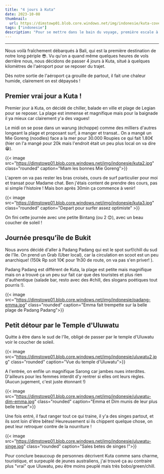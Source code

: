 ```yaml
---
title: "4 jours à Kuta"
date: 2023-10-08
thumbnail:
  url: https://dimstowp01.blob.core.windows.net/img/indonesie/kuta-cover.jpg
tags: ["indonesie"]
description: "Pour se mettre dans le bain du voyage, première escale à Kuta sur l'ile de Bali, au programme Bintang et Surf..."
---
```

---

Nous voilà fraîchement débarqués à Bali, qui est la première destination de notre long périple 😎. Vu qu'on a quand même quelques heures de vols derrière nous, nous décidons de passer 4 jours à Kuta, situé à quelques kilomètres de l'aéroport pour se reposer du trajet.

Dès notre sortie de l'aéroport ça grouille de partout, il fait une chaleur humide, clairement on est dépaysés !

## Premier vrai jour a Kuta !

 Premier jour à Kuta, on décidé de chiller, balade en ville et plage de Legian pour se reposer. La plage est immense et magnifique mais pour la baignade il ya mieux car clairement y'a des vagues!

Le midi on se pose dans un warung (échoppe) comme des milliers d'autres longeant la plage et proposant surf, à manger et transat.. On a mangé un Mie Goreng (noodles) face a la mer pour 30.000 Roupies ce qui fait 1.80€ (hier on l'a mangé pour 20k mais l'endroit était un peu plus local on va dire 😁).

{{< image src="https://dimstowp01.blob.core.windows.net/img/indonesie/kuta2.jpg" class="rounded" caption="Miam les bonnes Mie Goreng">}}

L'aprem on va pas rester les bras croisés, cours de surf particulier pour moi et transat pour Madame chat. Ben j'étais content de prendre des cours, pas si simple l'histoire ! Mais bon après 30min ça commence à venir!

{{< image src="https://dimstowp01.blob.core.windows.net/img/indonesie/kuta3.jpg" class="rounded" caption="Depart pour surfer assez optimiste" >}}

On fini cette journée avec une petite Bintang (ou 2 😊), avec un beau coucher de soleil !

## Journée presqu'île de Bukit

Nous avons décidé d'aller à Padang Padang qui est le spot surf/chill du sud de l'île. On prend un Grab (Uber local), car la circulation en scoot est un peu anarchique! (150k Rp soit 10€ pour 1h30 de route, on va pas s'en priver! ).

Padang Padang est différent de Kuta, la plage est petite mais magnifique mais on a trouvé ça un peu sur fait car que des touristes et plus rien d'authentique (salade bar, resto avec des #chill, des slogans poétiques tout pourris !).

{{< image src="https://dimstowp01.blob.core.windows.net/img/indonesie/padang-emma.jpg" class="rounded" caption="Emma fait trempette sur la belle plage de Padang Padang">}}

## Petit détour par le Temple d'Uluwatu

Quitte à être dans le sud de l'île, obligé de passer par le temple d'Uluwatu voir le coucher de soleil.

{{< image src="https://dimstowp01.blob.core.windows.net/img/indonesie/uluwatu2.jpg" class="rounded" caption="Vue du temple d'Uluwatu">}}

A l'entrée, on enfile un magnifique Sarong car jambes nues interdites. D'ailleurs pour les femmes interdit d'y rentrer si elles ont leurs règles. (Aucun jugement, c'est juste étonnant !)

{{< image src="https://dimstowp01.blob.core.windows.net/img/indonesie/uluwatu-dim-emma.jpg" class="rounded" caption="Emma et Dim munis de leur plus belle tenue">}}

Une fois entré, il faut ranger tout ce qui traine, il y'a des singes partout, et ils sont loin d'être bêtes! Heureusement si ils chippent quelque chose, on peut leur retroquer contre de la nourriture !

{{< image src="https://dimstowp01.blob.core.windows.net/img/indonesie/uluwatu-singe.jpg" class="rounded" caption="Sales betes de singes !">}}

Pour conclure beaucoup de personnes décrivent Kuta comme sans charme, touristique, et surpeuplé de jeunes australiens, j'ai trouvé ça au contraire plus "vrai" que Uluwatu, peu être moins peuplé mais très bobo/green/chill.
